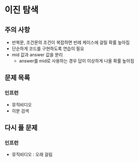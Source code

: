 # 이진 탐색
## 주의 사항
- 반복문, 조건문의 조건이 복잡하면 반례 케이스에 걸릴 확률 높아짐
- 단순하게 코드를 구현하도록 연습이 필요
- mid 값과 answer 값을 분리 
  - answer를 mid로 사용하는 경우 답이 이상하게 나올 확률 높아짐

## 문제 목록
### 인프런
- 뮤직비디오
- 이분 검색
## 다시 풀 문제
### 인프런
- 뮤직비디오 : 오래 걸림